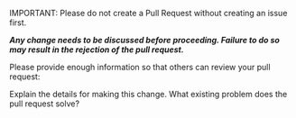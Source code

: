 IMPORTANT: Please do not create a Pull Request without creating an issue first.

_**Any change needs to be discussed before proceeding. Failure to do so may result in the rejection of the pull request.**_

Please provide enough information so that others can review your pull request:

Explain the details for making this change. What existing problem does the pull request solve?